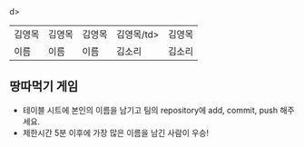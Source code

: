 <table>
      <tbody>
        <tr>
          <td>김영목</td>
          <td>김영목</td>
          <td>김영목</td>
          <td>김영목/td>
          <td>김영목</td>
	  d>
       </tr>
       <tr>
          <td>이름</td>
          <td>이름</td>
          <td>이름</td>
          <td>김소리</td>
          <td>김소리</td>
        </tr>
      </tbody>
</table>

## 땅따먹기 게임

- 테이블 시트에 본인의 이름을 남기고 팀의 repository에 add, commit, push 해주세요.
- 제한시간 5분 이후에 가장 많은 이름을 남긴 사람이 우승!

